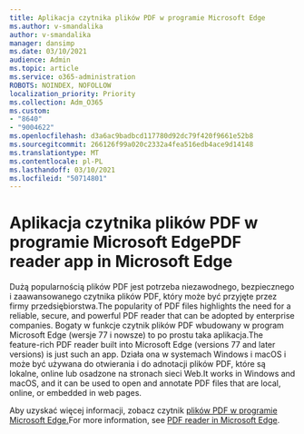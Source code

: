 ```yaml
---
title: Aplikacja czytnika plików PDF w programie Microsoft Edge
ms.author: v-smandalika
author: v-smandalika
manager: dansimp
ms.date: 03/10/2021
audience: Admin
ms.topic: article
ms.service: o365-administration
ROBOTS: NOINDEX, NOFOLLOW
localization_priority: Priority
ms.collection: Adm_O365
ms.custom:
- "8640"
- "9004622"
ms.openlocfilehash: d3a6ac9badbcd117780d92dc79f420f9661e52b8
ms.sourcegitcommit: 266126f99a020c2332a4fea516edb4ace9d14148
ms.translationtype: MT
ms.contentlocale: pl-PL
ms.lasthandoff: 03/10/2021
ms.locfileid: "50714801"
---
```

# <a name="pdf-reader-app-in-microsoft-edge"></a><span data-ttu-id="9e0c5-102">Aplikacja czytnika plików PDF w programie Microsoft Edge</span><span class="sxs-lookup"><span data-stu-id="9e0c5-102">PDF reader app in Microsoft Edge</span></span>

<span data-ttu-id="9e0c5-103">Dużą popularnością plików PDF jest potrzeba niezawodnego, bezpiecznego i zaawansowanego czytnika plików PDF, który może być przyjęte przez firmy przedsiębiorstwa.</span><span class="sxs-lookup"><span data-stu-id="9e0c5-103">The popularity of PDF files highlights the need for a reliable, secure, and powerful PDF reader that can be adopted by enterprise companies.</span></span> <span data-ttu-id="9e0c5-104">Bogaty w funkcje czytnik plików PDF wbudowany w program Microsoft Edge (wersje 77 i nowsze) to po prostu taka aplikacja.</span><span class="sxs-lookup"><span data-stu-id="9e0c5-104">The feature-rich PDF reader built into Microsoft Edge (versions 77 and later versions) is just such an app.</span></span> <span data-ttu-id="9e0c5-105">Działa ona w systemach Windows i macOS i może być używana do otwierania i do adnotacji plików PDF, które są lokalne, online lub osadzone na stronach sieci Web.</span><span class="sxs-lookup"><span data-stu-id="9e0c5-105">It works in Windows and macOS, and it can be used to open and annotate PDF files that are local, online, or embedded in web pages.</span></span>

<span data-ttu-id="9e0c5-106">Aby uzyskać więcej informacji, zobacz czytnik [plików PDF w programie Microsoft Edge.](https://docs.microsoft.com/deployedge/microsoft-edge-pdf)</span><span class="sxs-lookup"><span data-stu-id="9e0c5-106">For more information, see [PDF reader in Microsoft Edge](https://docs.microsoft.com/deployedge/microsoft-edge-pdf).</span></span>
